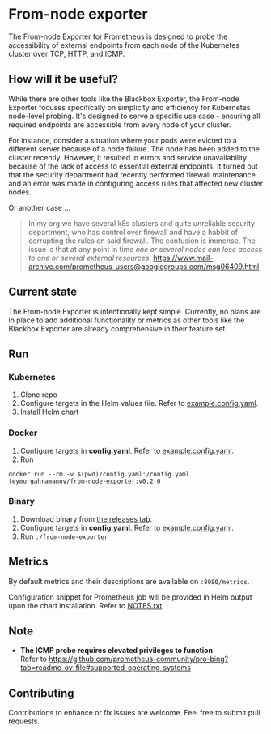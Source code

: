 # From-node exporter

The From-node Exporter for Prometheus is designed to probe the accessibility of external endpoints from each node of the Kubernetes cluster over TCP, HTTP, and ICMP.

## How will it be useful?

While there are other tools like the Blackbox Exporter, the From-node Exporter focuses specifically on simplicity and efficiency for Kubernetes node-level probing. It's designed to serve a specific use case - ensuring all required endpoints are accessible from every node of your cluster.

For instance, consider a situation where your pods were evicted to a different server because of a node failure. The node has been added to the cluster recently. However, it resulted in errors and service unavailability because of the lack of access to essential external endpoints. It turned out that the security department had recently performed firewall maintenance and an error was made in configuring access rules that affected new cluster nodes. 

Or another case ...
> In my org we have several k8s clusters and quite unreliable security department, who has control over firewall and have a habbit of corrupting the rules on said firewall. The confusion is immense. The issue is that at any point in time *one or several nodes can lose access to one or several external resources*.
https://www.mail-archive.com/prometheus-users@googlegroups.com/msg06409.html

## Current state

The From-node Exporter is intentionally kept simple. Currently, no plans are in place to add additional functionality or metrics as other tools like the Blackbox Exporter are already comprehensive in their feature set.

## Run
### Kubernetes

1. Clone repo
2. Configure targets in the Helm values file. Refer to [example.config.yaml](./example.config.yaml).
3. Install Helm chart

### Docker
1. Configure targets in __config.yaml__. Refer to [example.config.yaml](./example.config.yaml).
2. Run
```
docker run --rm -v $(pwd)/config.yaml:/config.yaml teymurgahramanov/from-node-exporter:v0.2.0
```

### Binary

1. Download binary from [the releases tab](https://github.com/teymurgahramanov/from-node-exporter/releases).
2. Configure targets in __config.yaml__. Refer to [example.config.yaml](./example.config.yaml).
3. Run ```./from-node-exporter```

## Metrics

By default metrics and their descriptions are available on ```:8080/metrics```.

Configuration snippet for Prometheus job will be provided in Helm output upon the chart installation. Refer to [NOTES.txt](chart/templates/NOTES.txt).

## Note
-  __The ICMP probe requires elevated privileges to function__ \
Refer to https://github.com/prometheus-community/pro-bing?tab=readme-ov-file#supported-operating-systems


## Contributing

Contributions to enhance or fix issues are welcome. Feel free to submit pull requests.
